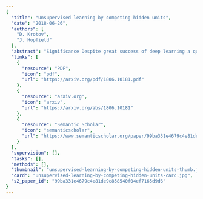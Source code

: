 ```yaml
---
{
  "title": "Unsupervised learning by competing hidden units",
  "date": "2018-06-26",
  "authors": [
    "D. Krotov",
    "J. Hopfield"
  ],
  "abstract": "Significance Despite great success of deep learning a question remains to what extent the computational properties of deep neural networks are similar to those of the human brain. The particularly nonbiological aspect of deep learning is the supervised training process with the backpropagation algorithm, which requires massive amounts of labeled data, and a nonlocal learning rule for changing the synapse strengths. This paper describes a learning algorithm that does not suffer from these two problems. It learns the weights of the lower layer of neural networks in a completely unsupervised fashion. The entire algorithm utilizes local learning rules which have conceptual biological plausibility. It is widely believed that end-to-end training with the backpropagation algorithm is essential for learning good feature detectors in early layers of artificial neural networks, so that these detectors are useful for the task performed by the higher layers of that neural network. At the same time, the traditional form of backpropagation is biologically implausible. In the present paper we propose an unusual learning rule, which has a degree of biological plausibility and which is motivated by Hebb’s idea that change of the synapse strength should be local—i.e., should depend only on the activities of the pre- and postsynaptic neurons. We design a learning algorithm that utilizes global inhibition in the hidden layer and is capable of learning early feature detectors in a completely unsupervised way. These learned lower-layer feature detectors can be used to train higher-layer weights in a usual supervised way so that the performance of the full network is comparable to the performance of standard feedforward networks trained end-to-end with a backpropagation algorithm on simple tasks.",
  "links": [
    {
      "resource": "PDF",
      "icon": "pdf",
      "url": "https://arxiv.org/pdf/1806.10181.pdf"
    },
    {
      "resource": "arXiv.org",
      "icon": "arxiv",
      "url": "https://arxiv.org/abs/1806.10181"
    },
    {
      "resource": "Semantic Scholar",
      "icon": "semanticscholar",
      "url": "https://www.semanticscholar.org/paper/99ba331e4679c4e81de9c858540f04ef7165d9d6"
    }
  ],
  "supervision": [],
  "tasks": [],
  "methods": [],
  "thumbnail": "unsupervised-learning-by-competing-hidden-units-thumb.jpg",
  "card": "unsupervised-learning-by-competing-hidden-units-card.jpg",
  "s2_paper_id": "99ba331e4679c4e81de9c858540f04ef7165d9d6"
}
---
```


